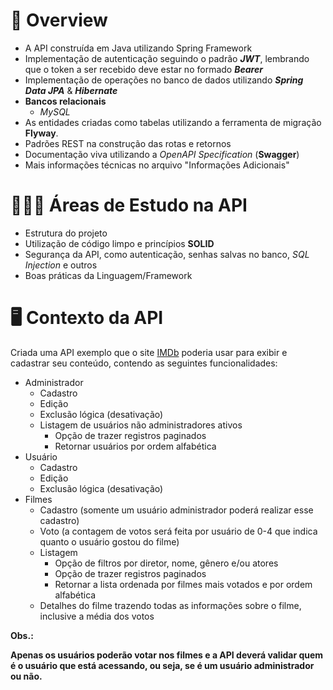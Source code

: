 # 🚨 Overview

- A API construída em Java utilizando Spring Framework
- Implementação de autenticação seguindo o padrão ***JWT***, lembrando que o token a ser recebido deve estar no formado ***Bearer***
- Implementação de operações no banco de dados utilizando ***Spring Data JPA*** & ***Hibernate***
- **Bancos relacionais**
    - *MySQL*
- As entidades criadas como tabelas utilizando a ferramenta de migração **Flyway**.
- Padrões REST na construção das rotas e retornos
- Documentação viva utilizando a *OpenAPI Specification* (**Swagger**)
- Mais informações técnicas no arquivo "Informações Adicionais"

# 🕵🏻‍♂️ Áreas de Estudo na API

- Estrutura do projeto
- Utilização de código limpo e princípios **SOLID**
- Segurança da API, como autenticação, senhas salvas no banco, *SQL Injection* e outros
- Boas práticas da Linguagem/Framework

# 🖥 Contexto da API

Criada uma API exemplo que o site [IMDb](https://www.imdb.com/) poderia usar para exibir e cadastrar seu conteúdo, contendo as seguintes funcionalidades:

- Administrador
    - Cadastro
    - Edição
    - Exclusão lógica (desativação)
    - Listagem de usuários não administradores ativos
        - Opção de trazer registros paginados
        - Retornar usuários por ordem alfabética
- Usuário
    - Cadastro
    - Edição
    - Exclusão lógica (desativação)
- Filmes
    - Cadastro (somente um usuário administrador poderá realizar esse cadastro)
    - Voto (a contagem de votos será feita por usuário de 0-4 que indica quanto o usuário gostou do filme)
    - Listagem
        - Opção de filtros por diretor, nome, gênero e/ou atores
        - Opção de trazer registros paginados
        - Retornar a lista ordenada por filmes mais votados e por ordem alfabética
    - Detalhes do filme trazendo todas as informações sobre o filme, inclusive a média dos votos

**Obs.:** 

**Apenas os usuários poderão votar nos filmes e a API deverá validar quem é o usuário que está acessando, ou seja, se é um usuário administrador ou não.**